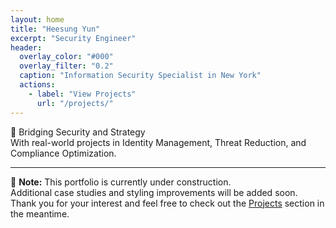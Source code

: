 ```yaml
---
layout: home
title: "Heesung Yun"
excerpt: "Security Engineer"
header:
  overlay_color: "#000"
  overlay_filter: "0.2"
  caption: "Information Security Specialist in New York"
  actions:
    - label: "View Projects"
      url: "/projects/"
---
```


🔐 Bridging Security and Strategy  
With real-world projects in Identity Management, Threat Reduction, and Compliance Optimization.

---

🚧 **Note:** This portfolio is currently under construction.  
Additional case studies and styling improvements will be added soon.  
Thank you for your interest and feel free to check out the [Projects](/projects/) section in the meantime.
